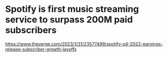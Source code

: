 # Spotify is first music streaming service to surpass 200M paid subscribers 
 <https://www.theverge.com/2023/1/31/23577499/spotify-q4-2022-earnings-release-subscriber-growth-layoffs>